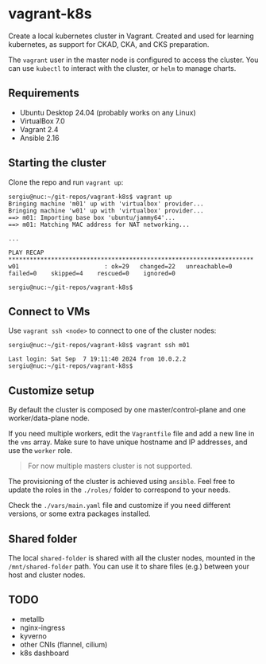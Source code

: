 # vagrant-k8s

Create a local kubernetes cluster in Vagrant. Created and used for learning kubernetes, as support for CKAD, CKA, and CKS preparation.

The `vagrant` user in the master node is configured to access the cluster. You can use `kubectl` to interact with the cluster, or `helm` to manage charts.

## Requirements

- Ubuntu Desktop 24.04 (probably works on any Linux)
- VirtualBox 7.0
- Vagrant 2.4
- Ansible 2.16

## Starting the cluster

Clone the repo and run `vagrant up`:

```
sergiu@nuc:~/git-repos/vagrant-k8s$ vagrant up
Bringing machine 'm01' up with 'virtualbox' provider...
Bringing machine 'w01' up with 'virtualbox' provider...
==> m01: Importing base box 'ubuntu/jammy64'...
==> m01: Matching MAC address for NAT networking...

...

PLAY RECAP *********************************************************************
w01                        : ok=29   changed=22   unreachable=0    failed=0    skipped=4    rescued=0    ignored=0   

sergiu@nuc:~/git-repos/vagrant-k8s$
```

## Connect to VMs

Use `vagrant ssh <node>` to connect to one of the cluster nodes:

```
sergiu@nuc:~/git-repos/vagrant-k8s$ vagrant ssh m01

Last login: Sat Sep  7 19:11:40 2024 from 10.0.2.2
sergiu@nuc:~/git-repos/vagrant-k8s$
```

## Customize setup

By default the cluster is composed by one master/control-plane and one worker/data-plane node.

If you need multiple workers, edit the `Vagrantfile` file and add a new line in the `vms` array. Make sure to have unique hostname and IP addresses, and use the `worker` role.

> For now multiple masters cluster is not supported.

The provisioning of the cluster is achieved using `ansible`. Feel free to update the roles in the `./roles/` folder to correspond to your needs.

Check the `./vars/main.yaml` file and customize if you need different versions, or some extra packages installed.

## Shared folder

The local `shared-folder` is shared with all the cluster nodes, mounted in the `/mnt/shared-folder` path. You can use it to share files (e.g.) between your host and cluster nodes.

## TODO

- metallb
- nginx-ingress
- kyverno
- other CNIs (flannel, cilium)
- k8s dashboard